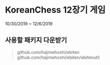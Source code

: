 # KoreanChess 12장기 게임
10/30/2019 ~ 12/6/2019

## 사용할 패키지 다운받기
> github.com/hajimehoshi/ebiten
> github.com/hajimehoshi/ebiten/ebitenutil





